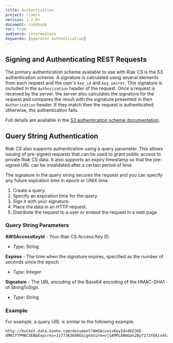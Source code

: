 ```yaml
---
title: Authentication
project: riakcs
version: 1.2.0+
document: cookbook
toc: true
audience: intermediate
keywords: [operator authentication]
---
```


## Signing and Authenticating REST Requests

The primary authentication scheme available to use with Riak CS is the S3
authentication scheme. A signature is calculated using several elements from
each request and the user's `key_id` and `key_secret`. This signature is
included in the `Authorization` header of the request. Once a request is
received by the server, the server also calculates the signature for the
request and compares the result with the signature presented in then
`Authorization` header. If they match then the request is authenticated;
otherwise, the authentication fails.

Full details are available in the
[S3 authentication scheme documentation](http://docs.amazonwebservices.com/AmazonS3/latest/dev/RESTAuthentication.html).

## Query String Authentication

Riak CS also supports authentication using a query parameter. This allows
issuing of pre-signed requests that can be used to grant public access to
private Riak CS data. It also supports an expiry timestamp so that the
pre-signed URL can be invalidated after a certain period of time.

The signature in the query string secures the request and you can specify any
future expiration time in epoch or UNIX time.

1. Create a query.
2. Specify an expiration time for the query.
3. Sign it with your signature.
4. Place the data in an HTTP request.
5. Distribute the request to a user or embed the request in a web page

### Query String Parameters

**AWSAccessKeyId** - Your Riak CS Access Key ID.

* *Type*: String

**Expires** - The time when the signature expires, specified as the number of seconds since the epoch.

* *Type*: Integer

**Signature** - The URL encoding of the Base64 encoding of the HMAC-SHA1 of StringToSign.

* *Type*: String

### Example

For example, a query URL is similar to the following example.

```
http://bucket.data.basho.com/document?AWSAccessKeyId=8EE3UE-UMW1YTPMBC3EB&Expires=1177363698&Signature=vjSAMPLENmGa%2ByT272YEAiv4%3D
```
